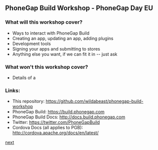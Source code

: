 ## PhoneGap Build Workshop - PhoneGap Day EU

### What will this workshop cover?

- Ways to interact with PhoneGap Build
- Creating an app, updating an app, adding plugins
- Development tools
- Signing your apps and submitting to stores
- Anything else you want, if we can fit it in -- just ask

### What won't this workshop cover?

- Details of a 

### Links:

  - This repository: https://github.com/wildabeast/phonegap-build-workshop
  - PhoneGap Build: https://build.phonegap.com
  - PhoneGap Build Docs: http://docs.build.phonegap.com
  - Twitter: https://twitter.com/PhoneGapBuild
  - Cordova Docs (all applies to PGB): http://cordova.apache.org/docs/en/latest/

[next](1-ways-to-interact-with-build.md)